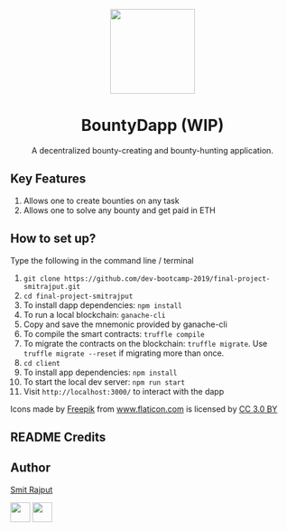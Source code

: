 <p align="center">
  <img src="./assets/technical-support.png" align="center" width="150">
</p>

<h1 align="center"> BountyDapp (WIP)</h1>
<p align="center">A decentralized bounty-creating and bounty-hunting application.</p>


## Key Features

1. Allows one to create bounties on any task
2. Allows one to solve any bounty and get paid in ETH

## How to set up?

Type the following in the command line / terminal

1. `git clone https://github.com/dev-bootcamp-2019/final-project-smitrajput.git`
2. `cd final-project-smitrajput`
3. To install dapp dependencies: `npm install`
4. To run a local blockchain: `ganache-cli`
5. Copy and save the mnemonic provided by ganache-cli
6. To compile the smart contracts: `truffle compile`
7. To migrate the contracts on the blockchain: `truffle migrate`. Use `truffle migrate --reset` if migrating more than once.
8. `cd client`
9. To install app dependencies: `npm install`
10. To start the local dev server: `npm run start`
11. Visit `http://localhost:3000/` to interact with the dapp

<div>Icons made by <a href="https://www.flaticon.com/authors/freepik" title="Freepik">Freepik</a> from <a href="https://www.flaticon.com/" title="Flaticon">www.flaticon.com</a> is licensed by <a href="http://creativecommons.org/licenses/by/3.0/" title="Creative Commons BY 3.0" target="_blank">CC 3.0 BY</a></div>

## README Credits

## Author

[Smit Rajput](https://github.com/smitrajput)

[<img src="https://image.flaticon.com/icons/svg/185/185961.svg" width="35" padding="10">](https://twitter.com/smit_rajput19)
[<img src="https://image.flaticon.com/icons/svg/185/185964.svg" width="35" padding="10">](https://www.linkedin.com/in/smit-r-417517139/)